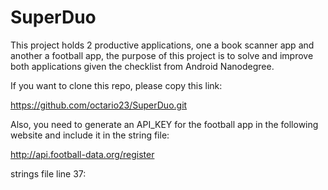# SuperDuo
This project holds 2 productive applications, one a book scanner app and another a football app, the purpose of this project is to solve and improve both applications given the checklist from Android Nanodegree.

If you want to clone this repo, please copy this link:

https://github.com/octario23/SuperDuo.git

Also, you need to generate an API_KEY for the football app in the following website and include it in the string file:

http://api.football-data.org/register

strings file line 37:
<string name="api_key" translatable="false"></string>
